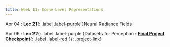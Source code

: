 ```yaml
---
title: Week 11; Scene-Level Representations
---
```


Apr 04
: **Lec 21**{: .label .label-purple }Neural Radiance Fields
  <!-- : [Solution](#) -->

Apr 06
: **Lec 22**{: .label .label-purple }Datasets for Perception
: [**Final Project Checkpoint**{: .label .label-red }](/projects/#final-project){: .project-link}

<!-- Mar 24
: **Dis 11**{: .label .label-blue }[Paper discussion: NeRFs](#)
 -->